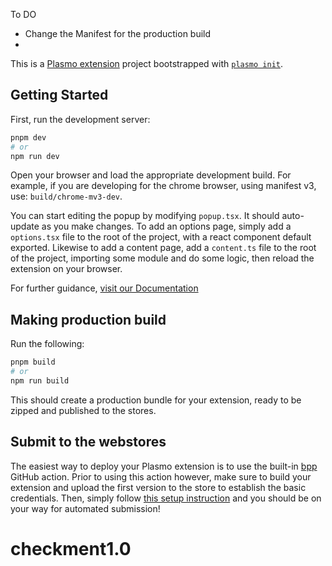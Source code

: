 To DO
- Change the Manifest for the production build
- 

This is a [Plasmo extension](https://docs.plasmo.com/) project bootstrapped with [`plasmo init`](https://www.npmjs.com/package/plasmo).

## Getting Started

First, run the development server:

```bash
pnpm dev
# or
npm run dev
```

Open your browser and load the appropriate development build. For example, if you are developing for the chrome browser, using manifest v3, use: `build/chrome-mv3-dev`.

You can start editing the popup by modifying `popup.tsx`. It should auto-update as you make changes. To add an options page, simply add a `options.tsx` file to the root of the project, with a react component default exported. Likewise to add a content page, add a `content.ts` file to the root of the project, importing some module and do some logic, then reload the extension on your browser.

For further guidance, [visit our Documentation](https://docs.plasmo.com/)

## Making production build

Run the following:

```bash
pnpm build
# or
npm run build
```

This should create a production bundle for your extension, ready to be zipped and published to the stores.

## Submit to the webstores

The easiest way to deploy your Plasmo extension is to use the built-in [bpp](https://bpp.browser.market) GitHub action. Prior to using this action however, make sure to build your extension and upload the first version to the store to establish the basic credentials. Then, simply follow [this setup instruction](https://docs.plasmo.com/framework/workflows/submit) and you should be on your way for automated submission!
# checkment1.0

